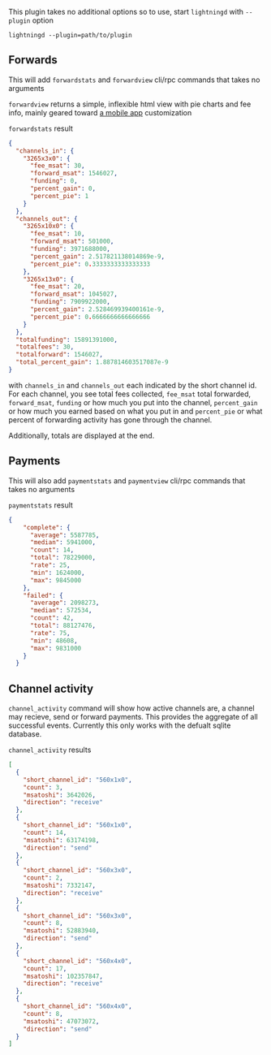 This plugin takes no additional options so to use, start `lightningd` with `--plugin` option

`lightningd --plugin=path/to/plugin`

## Forwards

This will add `forwardstats` and `forwardview` cli/rpc commands that takes no arguments

`forwardview` returns a simple, inflexible html view with pie charts and fee info, mainly
geared toward [a mobile app](https://github.com/rsbondi/clightning-mobile) customization

`forwardstats` result

```json
{
  "channels_in": {
    "3265x3x0": {
      "fee_msat": 30,
      "forward_msat": 1546027,
      "funding": 0,
      "percent_gain": 0,
      "percent_pie": 1
    }
  },
  "channels_out": {
    "3265x10x0": {
      "fee_msat": 10,
      "forward_msat": 501000,
      "funding": 3971688000,
      "percent_gain": 2.517821138014869e-9,
      "percent_pie": 0.3333333333333333
    },
    "3265x13x0": {
      "fee_msat": 20,
      "forward_msat": 1045027,
      "funding": 7909922000,
      "percent_gain": 2.528469939400161e-9,
      "percent_pie": 0.6666666666666666
    }
  },
  "totalfunding": 15891391000,
  "totalfees": 30,
  "totalforward": 1546027,
  "total_percent_gain": 1.887814603517087e-9
}
```

with `channels_in` and `channels_out` each indicated by the short channel id.
For each channel, you see total fees collected, `fee_msat` total forwarded, `forward_msat`, 
`funding` or how much you put into the channel,
`percent_gain` or how much you earned based on what you put in and `percent_pie` or what percent
of forwarding activity has gone through the channel.

Additionally, totals are displayed at the end.

## Payments

This will also add `paymentstats` and `paymentview` cli/rpc commands that takes no arguments

`paymentstats` result

```json
{
    "complete": {
      "average": 5587785,
      "median": 5941000,
      "count": 14,
      "total": 78229000,
      "rate": 25,
      "min": 1624000,
      "max": 9845000
    },
    "failed": {
      "average": 2098273,
      "median": 572534,
      "count": 42,
      "total": 88127476,
      "rate": 75,
      "min": 48608,
      "max": 9831000
    }
  }
```

## Channel activity

`channel_activity` command will show how active channels are, a channel may recieve, send or forward payments.  This provides the aggregate of all successful events. Currently this only works with the defualt sqlite database.

`channel_activity` results

```json
[
  {
    "short_channel_id": "560x1x0",
    "count": 3,
    "msatoshi": 3642026,
    "direction": "receive"
  },
  {
    "short_channel_id": "560x1x0",
    "count": 14,
    "msatoshi": 63174198,
    "direction": "send"
  },
  {
    "short_channel_id": "560x3x0",
    "count": 2,
    "msatoshi": 7332147,
    "direction": "receive"
  },
  {
    "short_channel_id": "560x3x0",
    "count": 8,
    "msatoshi": 52883940,
    "direction": "send"
  },
  {
    "short_channel_id": "560x4x0",
    "count": 17,
    "msatoshi": 102357847,
    "direction": "receive"
  },
  {
    "short_channel_id": "560x4x0",
    "count": 8,
    "msatoshi": 47073072,
    "direction": "send"
  }
]
```